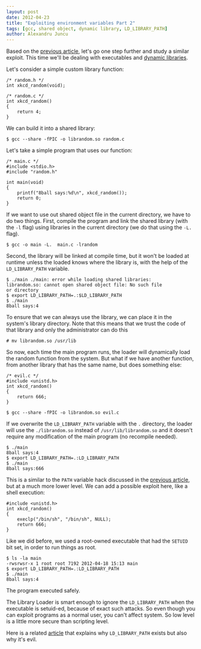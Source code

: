 ```yaml
---
layout: post
date: 2012-04-23
title: "Exploiting environment variables Part 2"
tags: [gcc, shared object, dynamic library, LD_LIBRARY_PATH]
author: Alexandru Juncu
---
```


Based on the [previous
article](http://techblog.rosedu.org/exploiting-environment-variables.html),
let's go one step further and study a similar exploit. This time we'll
be dealing with executables and [dynamic
libraries](http://techblog.rosedu.org/library-management.html).

Let's consider a simple custom library function:

	/* random.h */
	int xkcd_random(void);

	/* random.c */
	int xkcd_random()
	{
		return 4;
	}

We can build it into a shared library:

	$ gcc --share -fPIC -o librandom.so random.c

Let's take a simple program that uses our function:

	/* main.c */
	#include <stdio.h>
	#include "random.h"

	int main(void)
	{
		printf("8ball says:%d\n", xkcd_random());
		return 0;
	}

If we want to use out shared object file in the current directory, we
have to do two things. First, compile the program and link the shared
library (with the `-l` flag) using libraries in the current directory
(we do that using the `-L.` flag).

	$ gcc -o main -L.  main.c -lrandom

Second, the library will be linked at compile time, but it won't be
loaded at runtime unless the loaded knows where the library is, with the
help of the `LD_LIBRARY_PATH` variable.

	$ ./main ./main: error while loading shared libraries:
	librandom.so: cannot open shared object file: No such file
	or directory
	$ export LD_LIBRARY_PATH=.:$LD_LIBRARY_PATH
	$ ./main
	8ball says:4

To ensure that we can always use the library, we can place it in the
system's library directory. Note that this means that we trust the code of
that library and only the administrator can do this

	# mv librandom.so /usr/lib

So now, each time the main program runs, the loader will dynamically
load the random function from the system. But what if we have another
function, from another library that has the same name, but does
something else:

	/* evil.c */
	#include <unistd.h>
	int xkcd_random()
	{
		return 666;
	}

	$ gcc --share -fPIC -o librandom.so evil.c

If we overwrite the `LD_LIBRARY_PATH` variable with the `.` directory, the
loader will use the `./librandom.so` instead of `/usr/lib/librandom.so` and
it doesn't require any modification of the main program (no recompile
needed).

	$ ./main
	8ball says:4
	$ export LD_LIBRARY_PATH=.:LD_LIBRARY_PATH
	$ ./main
	8ball says:666

This is a similar to the `PATH` variable hack discussed in the [previous
article](http://techblog.rosedu.org/exploiting-environment-variables.html),
but at a much more lower level. We can add a possible exploit here, like
a shell execution:

	#include <unistd.h>
	int xkcd_random()
	{
		execlp("/bin/sh", "/bin/sh", NULL);
		return 666;
	}


Like we did before, we used a root-owned executable that had the `SETUID`
bit set, in order to run things as root.

	$ ls -la main
	-rwsrwsr-x 1 root root 7192 2012-04-18 15:13 main
	$ export LD_LIBRARY_PATH=.:LD_LIBRARY_PATH
	$ ./main
	8ball says:4

The program executed safely.

The Library Loader is smart enough to ignore the `LD_LIBRARY_PATH` when
the executable is setuid-ed, because of exact such attacks. So even
though you can exploit programs as a normal user, you can't affect
system. So low level is a little more secure than scripting level.

Here is a related
[article](http://xahlee.org/UnixResource_dir/_/ldpath.html) that
explains why `LD_LIBRARY_PATH` exists but also why it's evil.
